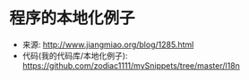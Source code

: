 # 程序的本地化例子

* 来源: http://www.jiangmiao.org/blog/1285.html
* 代码(我的代码库/本地化例子): https://github.com/zodiac1111/mySnippets/tree/master/l18n